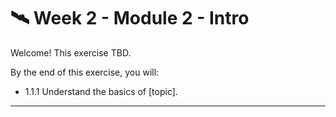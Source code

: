 # 🛰️ Week 2 - Module 2 - Intro

Welcome! This exercise TBD.

By the end of this exercise, you will:
- 1.1.1 Understand the basics of [topic].


---
